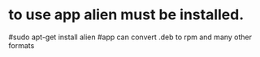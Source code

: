# to use app alien must be installed. 
#sudo apt-get install alien
#app can convert .deb to rpm and many other formats
